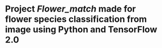 # Project _Flower_match_ made for flower species classification from image using Python and TensorFlow 2.0
